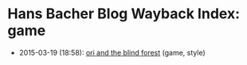 # Hans Bacher Blog Wayback Index: game

* 2015-03-19 (18:58): [ori and the blind forest](https://web.archive.org/web/https://one1more2time3.wordpress.com/2015/03/19/ori-and-the-blind-forest/) (game, style)